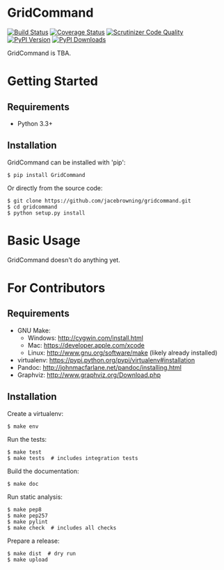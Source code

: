GridCommand
===========

[![Build Status](http://img.shields.io/travis/jacebrowning/gridcommand/master.svg)](https://travis-ci.org/jacebrowning/gridcommand)
[![Coverage Status](http://img.shields.io/coveralls/jacebrowning/gridcommand/master.svg)](https://coveralls.io/r/jacebrowning/gridcommand)
[![Scrutinizer Code Quality](http://img.shields.io/scrutinizer/g/jacebrowning/gridcommand.svg)](https://scrutinizer-ci.com/g/jacebrowning/gridcommand/?branch=master)
[![PyPI Version](http://img.shields.io/pypi/v/gridcommand.svg)](https://pypi.python.org/pypi/gridcommand)
[![PyPI Downloads](http://img.shields.io/pypi/dm/gridcommand.svg)](https://pypi.python.org/pypi/gridcommand)

GridCommand is TBA.



Getting Started
===============

Requirements
------------

* Python 3.3+


Installation
------------

GridCommand can be installed with 'pip':

    $ pip install GridCommand

Or directly from the source code:

    $ git clone https://github.com/jacebrowning/gridcommand.git
    $ cd gridcommand
    $ python setup.py install



Basic Usage
===========

GridCommand doesn't do anything yet.



For Contributors
================

Requirements
------------

* GNU Make:
    * Windows: http://cygwin.com/install.html
    * Mac: https://developer.apple.com/xcode
    * Linux: http://www.gnu.org/software/make (likely already installed)
* virtualenv: https://pypi.python.org/pypi/virtualenv#installation
* Pandoc: http://johnmacfarlane.net/pandoc/installing.html
* Graphviz: http://www.graphviz.org/Download.php


Installation
------------

Create a virtualenv:

    $ make env

Run the tests:

    $ make test
    $ make tests  # includes integration tests

Build the documentation:

    $ make doc

Run static analysis:

    $ make pep8
    $ make pep257
    $ make pylint
    $ make check  # includes all checks

Prepare a release:

    $ make dist  # dry run
    $ make upload
